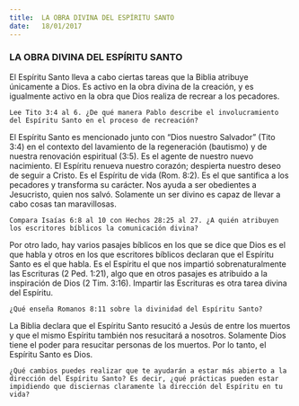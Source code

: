 ```yaml
---
title:  LA OBRA DIVINA DEL ESPÍRITU SANTO
date:   18/01/2017
---
```


### LA OBRA DIVINA DEL ESPÍRITU SANTO

El Espíritu Santo lleva a cabo ciertas tareas que la Biblia atribuye únicamente a Dios. Es activo en la obra divina de la creación, y es igualmente activo en la obra que Dios realiza de recrear a los pecadores.

`Lee Tito 3:4 al 6. ¿De qué manera Pablo describe el involucramiento del Espíritu Santo en el proceso de recreación?`
 
El Espíritu Santo es mencionado junto con “Dios nuestro Salvador” (Tito 3:4) en el contexto del lavamiento de la regeneración (bautismo) y de nuestra renovación espiritual (3:5). Es el agente de nuestro nuevo nacimiento. El Espíritu renueva nuestro corazón; despierta nuestro deseo de seguir a Cristo. Es el Espíritu de vida (Rom. 8:2). Es el que santifica a los pecadores y transforma su carácter. Nos ayuda a ser obedientes a Jesucristo, quien nos salvó. Solamente un ser divino es capaz de llevar a cabo cosas tan maravillosas.

`Compara Isaías 6:8 al 10 con Hechos 28:25 al 27. ¿A quién atribuyen los escritores bíblicos la comunicación divina?`
 
Por otro lado, hay varios pasajes bíblicos en los que se dice que Dios es el que habla y otros en los que escritores bíblicos declaran que el Espíritu Santo es el que habla. Es el Espíritu el que nos impartió sobrenaturalmente las Escrituras (2 Ped. 1:21), algo que en otros pasajes es atribuido a la inspiración de Dios (2 Tim. 3:16). Impartir las Escrituras es otra tarea divina del Espíritu.

`¿Qué enseña Romanos 8:11 sobre la divinidad del Espíritu Santo?`
 
La Biblia declara que el Espíritu Santo resucitó a Jesús de entre los muertos y que el mismo Espíritu también nos resucitará a nosotros. Solamente Dios tiene el poder para resucitar personas de los muertos. Por lo tanto, el Espíritu Santo es Dios.

`¿Qué cambios puedes realizar que te ayudarán a estar más abierto a la dirección del Espíritu Santo? Es decir, ¿qué prácticas pueden estar impidiendo que disciernas claramente la dirección del Espíritu en tu vida?`